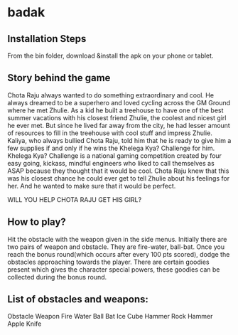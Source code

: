 # badak
## Installation Steps

From the bin folder, download &install the apk on your phone or tablet.

## Story behind the game

Chota Raju always wanted to do something extraordinary and cool. He always dreamed to be a superhero and loved cycling across the GM Ground where he met Zhulie.
As a kid he built a treehouse to have one of the best summer vacations with his closest friend Zhulie, the coolest and nicest girl he ever met. But since he lived far away from the city, he had lesser amount of resources to fill in the treehouse with cool stuff and impress Zhulie.
Kaliya, who always bullied Chota Raju, told him that he is ready to give him a few supplies if and only if he wins the Khelega Kya? Challenge for him. Khelega Kya? Challenge is a national gaming competition created by four easy going, kickass, mindful engineers who liked to call themselves as ASAP because they thought that it would be cool.
Chota Raju knew that this was his closest chance he could ever get to tell Zhulie about his feelings for her. And he wanted to make sure that it would be perfect. 

WILL YOU HELP CHOTA RAJU GET HIS GIRL?

## How to play?

Hit the obstacle with the weapon given in the side menus.
Initially there are two pairs of weapon and obstacle. They are fire-water, ball-bat.
Once you reach the bonus round(which occurs after every 100 pts scored), dodge the obstacles approaching towards the player.
There are certain goodies present which gives the character special powers, these goodies can be collected during the bonus round.

## List of obstacles and weapons:

Obstacle        Weapon
Fire            Water
Ball            Bat
Ice Cube        Hammer
Rock            Hammer
Apple           Knife

